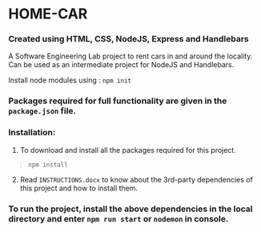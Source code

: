 # HOME-CAR
### Created using HTML, CSS, NodeJS, Express and Handlebars
A Software Engineering Lab project to rent cars in and around the locality.
Can be used as an intermediate project for NodeJS and Handlebars.

Install node modules using :
`npm init`

### Packages required for full functionality are given in the `package.json` file.

### Installation:
1. To download and install all the packages required for this project.
>`npm install`

2. Read `INSTRUCTIONS.docx` to know about the 3rd-party dependencies of this project and how to install them.

### To run the project, install the above dependencies in the local directory and enter `npm run start` or `nodemon` in console.
